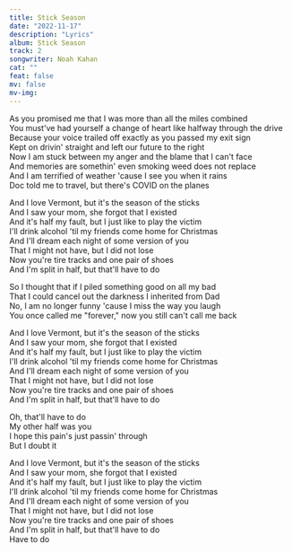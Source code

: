 ```yaml
---
title: Stick Season
date: "2022-11-17"
description: "Lyrics"
album: Stick Season
track: 2
songwriter: Noah Kahan
cat: ""
feat: false
mv: false
mv-img:
---
```


<p className="verse-one">
As you promised me that I was more than all the miles combined <br />
You must've had yourself a change of heart like halfway through the drive <br />
Because your voice trailed off exactly as you passed my exit sign <br />
Kept on drivin' straight and left our future to the right <br />
Now I am stuck between my anger and the blame that I can't face <br />
And memories are somethin' even smoking weed does not replace <br />
And I am terrified of weather 'cause I see you when it rains <br />
Doc told me to travel, but there's COVID on the planes <br />
</p>
<p className="chorus">
And I love Vermont, but it's the season of the sticks <br />
And I saw your mom, she forgot that I existed <br />
And it's half my fault, but I just like to play the victim <br />
I'll drink alcohol 'til my friends come home for Christmas <br />
And I'll dream each night of some version of you <br />
That I might not have, but I did not lose <br />
Now you're tire tracks and one pair of shoes <br />
And I'm split in half, but that'll have to do <br />
</p>
<p className="verse-two">
So I thought that if I piled something good on all my bad <br />
That I could cancel out the darkness I inherited from Dad <br />
No, I am no longer funny 'cause I miss the way you laugh <br />
You once called me "forever," now you still can't call me back <br />
</p>
<p className="chorus">
And I love Vermont, but it's the season of the sticks <br />
And I saw your mom, she forgot that I existed <br />
And it's half my fault, but I just like to play the victim <br />
I'll drink alcohol 'til my friends come home for Christmas <br />
And I'll dream each night of some version of you <br />
That I might not have, but I did not lose <br />
Now you're tire tracks and one pair of shoes <br />
And I'm split in half, but that'll have to do <br />
</p>
<p className="bridge">
Oh, that'll have to do <br />
My other half was you <br />
I hope this pain's just passin' through <br />
But I doubt it <br />
</p>
<p className="chorus">
And I love Vermont, but it's the season of the sticks <br />
And I saw your mom, she forgot that I existed <br />
And it's half my fault, but I just like to play the victim <br />
I'll drink alcohol 'til my friends come home for Christmas <br />
And I'll dream each night of some version of you <br />
That I might not have, but I did not lose <br />
Now you're tire tracks and one pair of shoes <br />
And I'm split in half, but that'll have to do <br />
Have to do <br />
</p>
